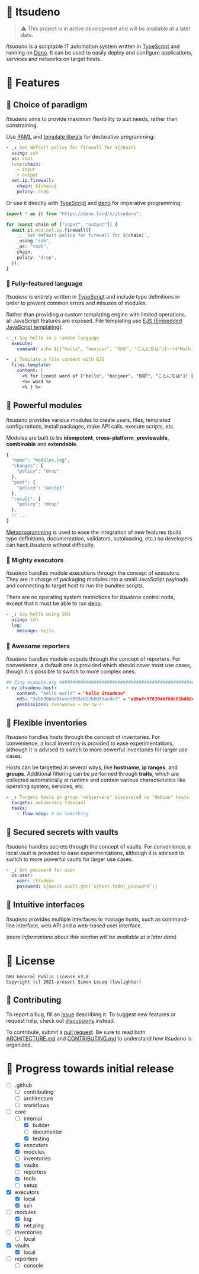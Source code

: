 # 🍣 Itsudeno

> ⚠️ This project is in active development and will be available at a later date.

*Itsudeno* is a scriptable IT automation system written in [TypeScript](https://github.com/Microsoft/TypeScript) and running on [Deno](https://github.com/denoland/deno).
It can be used to easily deploy and configure applications, services and networks on target hosts.

# 🍱 Features

## 🥢 Choice of paradigm

*Itsudeno* aims to provide maximum flexibility to suit needs, rather than constraining.

Use [YAML](https://yaml.org/) and [template literals](https://developer.mozilla.org/en-US/docs/Web/JavaScript/Reference/Template_literals) for declarative programming:

```yml
- _: Set default policy for firewall for ${chain}
  using: ssh
  as: root
  loop:chain:
    - input
    - output
  net.ip.firewall:
    chain: ${chain}
    policy: drop
```

Or use it directly with [TypeScript](https://github.com/microsoft/TypeScript) and [deno](https://github.com/denoland/deno) for imperative programming:

```ts
import * as it from "https://deno.land/x/itsudeno";

for (const chain of ["input", "output"]) {
  await it.mod.net.ip.firewall({
    _: `Set default policy for firewall for ${chain}`,
    _using:"ssh",
    _as: "root",
    chain,
    policy: "drop",
  });
}
```

### 🍥 Fully-featured language

*Itsudeno* is entirely written in [TypeScript](https://github.com/microsoft/TypeScript) and include type definitions in order to prevent common errors and misuses of modules.

Rather than providing a custom templating engine with limited operations, all JavaScript features are exposed.
File templating use [EJS (Embedded JavaScript templating)](https://ejs.co/).

```yml
- _: Say hello in a random language
  execute:
    command: echo ${["hello", "bonjour", "你好", "こんにちは"][~~(4*Math.random())]}

- _: Template a file content with EJS
  files.template:
    content: |
      <% for (const word of ["hello", "bonjour", "你好", "こんにちは"]) { %>
      <%= word %>
      <% } %>
```

## 🥡 Powerful modules

*Itsudeno* provides various modules to create users, files, templated configurations, install packages, make API calls, execute scripts, etc.

Modules are built to be **idempotent**, **cross-platform**, **previewable**, **combinable** and **extendable**.

```js
{
  "name": "modules.log",
  "changes": {
    "policy": "drop"
  },
  "past": {
    "policy": "accept"
  },
  "result": {
    "policy": "drop"
  },
  // ...
}
```

[Metaprogramming](https://en.wikipedia.org/wiki/Metaprogramming) is used to ease the integration of new features (build type definitions, documentation, validators, autoloading, etc.) so developers can hack *Itsudeno* without difficulty.

### 🍖 Mighty executors

*Itsudeno* handles module executions through the concept of executors.
They are in charge of packaging modules into a small JavaScript payloads and connecting to target host to run the bundled scripts.

There are no operating system restrictions for *Itsudeno* control node, except that it must be able to run [deno](https://github.com/denoland/deno).

```yml
- _: Say hello using SSH
  using: ssh
  log:
    message: hello
```

### 🥠 Awesome reporters

*Itsudeno* handles module outputs through the concept of reporters. For convenience, a default one is provided which should cover most use cases, though it is possible to switch to more complex ones.

```yml
## Ping example.org ############################################################
- my.itsudeno.host:
    content: "hello world" → "hello itsudeno"
    md5: "5eb63bbbe01eeed093cb22bb8f5acdc3" → "a66afc978304bf6dc01bd684dc211bad"
    permissions: rwxrwxrwx → rw-rw-r-
```

## 🍡 Flexible inventories

*Itsudeno* handles hosts through the concept of inventories. For convenience, a local inventory is provided to ease experimentations, although it is advised to switch to more powerful inventories for larger use cases.

Hosts can be targetted in several ways, like **hostname**, **ip ranges**, and **groups**.
Additional filtering can be performed through **traits**, which are collected automatically at runtime and contain various characteristics like operating system, services, etc.

```yml
- _: Targets hosts in group "webservers" discovered as "debian" hosts
  targets: webservers (debian)
  tasks:
    - flow.noop: # Do something
```

## 🍢 Secured secrets with vaults

*Itsudeno* handles secrets through the concept of vaults. For convenience, a local vault is provided to ease experimentations, although it is advised to switch to more powerful vaults for larger use cases.

```yml
- _: Set password for user
  os.user:
    user: itsudeno
    password: ${await vault.get(`${host.fqdn}_password`)}
```

## 🍜 Intuitive interfaces

*Itsudeno* provides multiple interfaces to manage hosts, such as command-line interface, web API and a web-based user interface.

*(more informations about this section will be available at a later date)*

# 🦑 License

```
GNU General Public License v3.0
Copyright (c) 2021-present Simon Lecoq (lowlighter)
```

## 🍙 Contributing

To report a bug, fill an [issue](https://github.com/lowlighter/itsudeno/issues) describing it.
To suggest new features or request help, check out [discussions](https://github.com/lowlighter/itsudeno/discussions) instead.

To contribute, submit a [pull request](https://github.com/lowlighter/itsudeno/pulls).
Be sure to read both [ARCHITECTURE.md](/ARCHITECTURE.md) and [CONTRIBUTING.md](/CONTRIBUTING.md) to understand how *Itsudeno* is organized.

# 🎉 Progress towards initial release

- [ ] .github
  - [ ] contributing
  - [ ] architecture
  - [ ] workflows
- [ ] core
  - [ ] internal
    - [x] builder
    - [ ] documenter
    - [x] testing
  - [x] executors
  - [x] modules
  - [ ] inventories
  - [x] vaults
  - [ ] reporters
  - [x] tools
  - [ ] setup
- [x] executors
  - [x] local
  - [x] ssh
- [ ] modules
  - [x] log
  - [x] net.ping
- [ ] inventories
  - [ ] local
- [x] vaults
  - [x] local
- [ ] reporters
  - [ ] console

